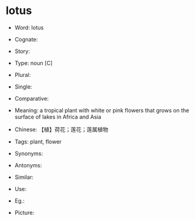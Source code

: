 # lotus

- Word: lotus
- Cognate: 
- Story: 

- Type: noun [C]
- Plural: 
- Single: 
- Comparative: 
- Meaning: a tropical plant with white or pink flowers that grows on the surface of lakes in Africa and Asia
- Chinese: 【植】荷花；莲花；莲属植物
- Tags: plant, flower
- Synonyms: 
- Antonyms: 
- Similar: 
- Use: 
- Eg.: 
- Picture: 

